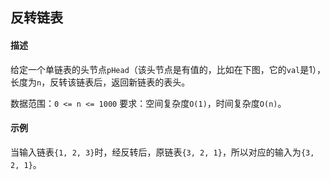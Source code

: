 ## 反转链表

#### 描述

给定一个单链表的头节点`pHead`（该头节点是有值的，比如在下图，它的`val`是1），长度为`n`，反转该链表后，返回新链表的表头。

数据范围：`0 <= n <= 1000`
要求：空间复杂度`O(1)`，时间复杂度`O(n)`。

#### 示例

当输入链表`{1, 2, 3}`时，经反转后，原链表`{3, 2, 1}`，所以对应的输入为`{3, 2, 1}`。